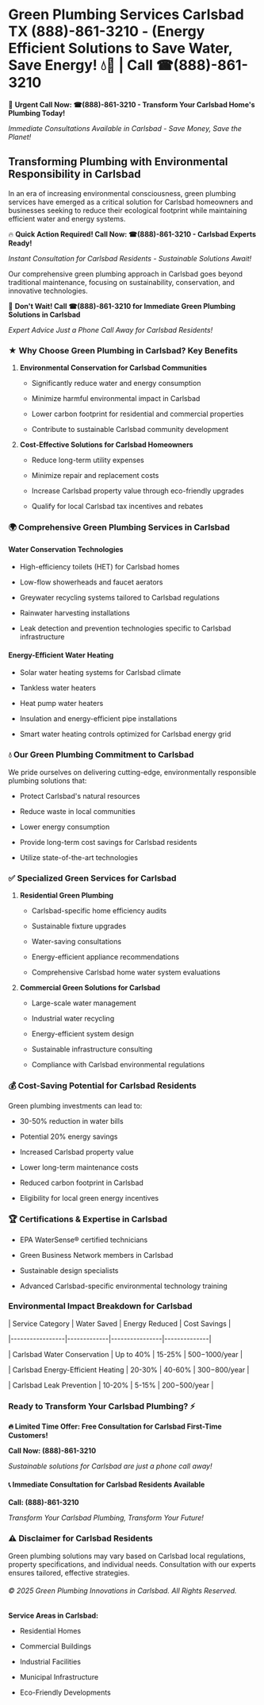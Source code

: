 # Green Plumbing Services Carlsbad TX (888)-861-3210 - (Energy Efficient Solutions to Save Water, Save Energy! 💧🌿 | Call ☎(888)-861-3210

🚨 **Urgent Call Now: ☎(888)-861-3210 - Transform Your Carlsbad Home's Plumbing Today!**
*Immediate Consultations Available in Carlsbad - Save Money, Save the Planet!*

## Transforming Plumbing with Environmental Responsibility in Carlsbad

In an era of increasing environmental consciousness, green plumbing services have emerged as a critical solution for Carlsbad homeowners and businesses seeking to reduce their ecological footprint while maintaining efficient water and energy systems. 

🔥 **Quick Action Required! Call Now: ☎(888)-861-3210 - Carlsbad Experts Ready!**
*Instant Consultation for Carlsbad Residents - Sustainable Solutions Await!*

Our comprehensive green plumbing approach in Carlsbad goes beyond traditional maintenance, focusing on sustainability, conservation, and innovative technologies.

🚨 **Don't Wait! Call ☎(888)-861-3210 for Immediate Green Plumbing Solutions in Carlsbad**
*Expert Advice Just a Phone Call Away for Carlsbad Residents!*

### ★ Why Choose Green Plumbing in Carlsbad? Key Benefits

1. **Environmental Conservation for Carlsbad Communities** 
   - Significantly reduce water and energy consumption
   - Minimize harmful environmental impact in Carlsbad
   - Lower carbon footprint for residential and commercial properties
   - Contribute to sustainable Carlsbad community development

2. **Cost-Effective Solutions for Carlsbad Homeowners** 
   - Reduce long-term utility expenses
   - Minimize repair and replacement costs
   - Increase Carlsbad property value through eco-friendly upgrades
   - Qualify for local Carlsbad tax incentives and rebates

### 🌍 Comprehensive Green Plumbing Services in Carlsbad

#### Water Conservation Technologies
- High-efficiency toilets (HET) for Carlsbad homes
- Low-flow showerheads and faucet aerators
- Greywater recycling systems tailored to Carlsbad regulations
- Rainwater harvesting installations
- Leak detection and prevention technologies specific to Carlsbad infrastructure

#### Energy-Efficient Water Heating
- Solar water heating systems for Carlsbad climate
- Tankless water heaters
- Heat pump water heaters
- Insulation and energy-efficient pipe installations
- Smart water heating controls optimized for Carlsbad energy grid

### 💧 Our Green Plumbing Commitment to Carlsbad

We pride ourselves on delivering cutting-edge, environmentally responsible plumbing solutions that:
- Protect Carlsbad's natural resources
- Reduce waste in local communities
- Lower energy consumption
- Provide long-term cost savings for Carlsbad residents
- Utilize state-of-the-art technologies

### ✅ Specialized Green Services for Carlsbad

1. **Residential Green Plumbing**
   - Carlsbad-specific home efficiency audits
   - Sustainable fixture upgrades
   - Water-saving consultations
   - Energy-efficient appliance recommendations
   - Comprehensive Carlsbad home water system evaluations

2. **Commercial Green Solutions for Carlsbad**
   - Large-scale water management
   - Industrial water recycling
   - Energy-efficient system design
   - Sustainable infrastructure consulting
   - Compliance with Carlsbad environmental regulations

### 💰 Cost-Saving Potential for Carlsbad Residents

Green plumbing investments can lead to:
- 30-50% reduction in water bills
- Potential 20% energy savings
- Increased Carlsbad property value
- Lower long-term maintenance costs
- Reduced carbon footprint in Carlsbad
- Eligibility for local green energy incentives

### 🏆 Certifications & Expertise in Carlsbad

- EPA WaterSense® certified technicians
- Green Business Network members in Carlsbad
- Sustainable design specialists
- Advanced Carlsbad-specific environmental technology training

### Environmental Impact Breakdown for Carlsbad

| Service Category | Water Saved | Energy Reduced | Cost Savings |
|-----------------|-------------|----------------|--------------|
| Carlsbad Water Conservation | Up to 40% | 15-25% | $500-$1000/year |
| Carlsbad Energy-Efficient Heating | 20-30% | 40-60% | $300-$800/year |
| Carlsbad Leak Prevention | 10-20% | 5-15% | $200-$500/year |

### Ready to Transform Your Carlsbad Plumbing? ⚡

**🔥 Limited Time Offer: Free Consultation for Carlsbad First-Time Customers!**

**Call Now: (888)-861-3210**
*Sustainable solutions for Carlsbad are just a phone call away!*

#### 📞 Immediate Consultation for Carlsbad Residents Available

**Call: (888)-861-3210**
*Transform Your Carlsbad Plumbing, Transform Your Future!*

### ⚠️ Disclaimer for Carlsbad Residents

Green plumbing solutions may vary based on Carlsbad local regulations, property specifications, and individual needs. Consultation with our experts ensures tailored, effective strategies.

###### © 2025 Green Plumbing Innovations in Carlsbad. All Rights Reserved.

**Service Areas in Carlsbad:** 
- Residential Homes
- Commercial Buildings
- Industrial Facilities
- Municipal Infrastructure
- Eco-Friendly Developments